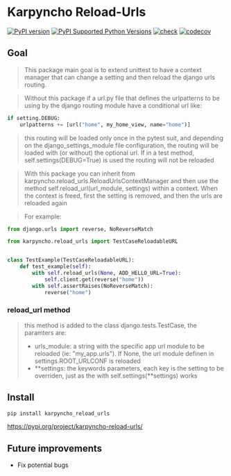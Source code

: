 # Karpyncho Reload-Urls

[![PyPI version](https://badge.fury.io/py/karpyncho-reload-urls.svg)](https://badge.fury.io/py/karpyncho-reload-urls)
[![PyPI Supported Python Versions](https://img.shields.io/pypi/pyversions/karpyncho-reload-urls.svg)](https://pypi.python.org/pypi/karpyncho-reload-urls/)
[![check](https://github.com/tox-dev/tox-gh/actions/workflows/check.yml/badge.svg)](https://github.com/tox-dev/tox-gh/actions/workflows/check.yml)
[![codecov](https://codecov.io/gh/karpyncho/reload-urls/branch/main/graph/badge.svg?token=M4IT5AXE88)](https://codecov.io/gh/karpyncho/reload-urls)
## Goal

> This package main goal is to extend unittest to have a context manager that can change a setting 
> and then reload the django urls routing.

> Without this package if a url.py file that defines the urlpatterns to be using by the django 
> routing module have a conditional url like:

```python
if setting.DEBUG:
    urlpatterns += [url("home", my_home_view, name="home")]
```

> this routing will be loaded only once in the pytest suit, and depending on the django_settings_module file 
> configuration, the routing will be loaded with (or without) the optional url.
> If in a test method, self.settings(DEBUG=True) is used the routing will not be reloaded

> With this package you can inherit from karpyncho.reload_urls.ReloadUrlsContextManager and then use the method
> self.reload_url(url_module, settings) within a context. When the context is freed, first the setting is removed, 
> and then the urls are reloaded again

> For example:

```python
from django.urls import reverse, NoReverseMatch

from karpyncho.reload_urls import TestCaseReloadableURL


class TestExample(TestCaseReloadableURL):
    def test_example(self):
        with self.reload_urls(None, ADD_HELLO_URL=True):
            self.client.get(reverse("home"))
        with self.assertRaises(NoReverseMatch):
            reverse("home")
```

### reload_url method

> this method is added to the class django.tests.TestCase, the paramters are:
> + urls_module: a string with the specific app url module to be reloaded (ie: "my_app.urls"). If None, 
> the url module definen in settings.ROOT_URLCONF is reloaded
> + **settings: the keywords parameters, each key is the setting to be overriden, just as the 
> with self.settings(**settings) works
## Install

```sh
pip install karpyncho_reload_urls
```

https://pypi.org/project/karpyncho-reload-urls/

## Future improvements

 * Fix potential bugs